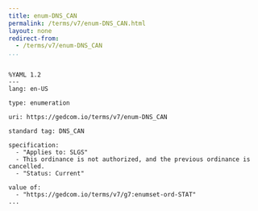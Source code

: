 ```yaml
---
title: enum-DNS_CAN
permalink: /terms/v7/enum-DNS_CAN.html
layout: none
redirect-from:
  - /terms/v7/enum-DNS_CAN
...
```


```

%YAML 1.2
---
lang: en-US

type: enumeration

uri: https://gedcom.io/terms/v7/enum-DNS_CAN

standard tag: DNS_CAN

specification:
  - "Applies to: SLGS"
  - This ordinance is not authorized, and the previous ordinance is cancelled.
  - "Status: Current"

value of:
  - "https://gedcom.io/terms/v7/g7:enumset-ord-STAT"
...

```
